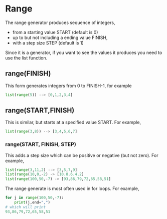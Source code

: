 # Range
The range generator produces sequence of integers, 
* from a starting value START (default is 0)
* up to but not including a ending value FINISH,
* with a step size STEP (default is 1)

Since it is a generator, if you want to see the values it produces
you need to use the list function.

## range(FINISH)
This form generates integers from 0 to FINISH-1,
for example
``` python
list(range(5)) --> [0,1,2,3,4]
```

## range(START,FINISH)
This is similar, but starts at a specified value START.
For example,
``` python
list(range(3,8)) --> [3,4,5,6,7]
```

### range(START, FINISH, STEP)
This adds a step size which can be positive or negative (but not zero).
For example,
``` python
list(range(3,11,2) --> [3,5,7,9]
list(range(10,0,-2) -> [10.8.6.4.2]
list(range(100,50,-7) -> [93,86,79,72,65,58,51]
```

The range generate is most often used in for loops.
For example,
``` python
for j in range(100,50,-7):
    print(j,end=",")
# which will print
93,86,79,72,65,58,51
```
